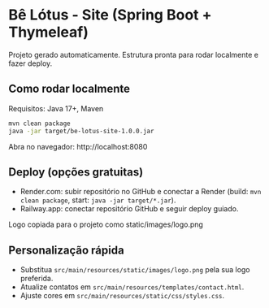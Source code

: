 
# Bê Lótus - Site (Spring Boot + Thymeleaf)

Projeto gerado automaticamente. Estrutura pronta para rodar localmente e fazer deploy.

## Como rodar localmente
Requisitos: Java 17+, Maven

```bash
mvn clean package
java -jar target/be-lotus-site-1.0.0.jar
```

Abra no navegador: http://localhost:8080

## Deploy (opções gratuitas)
- Render.com: subir repositório no GitHub e conectar a Render (build: `mvn clean package`, start: `java -jar target/*.jar`).
- Railway.app: conectar repositório GitHub e seguir deploy guiado.

Logo copiada para o projeto como static/images/logo.png

## Personalização rápida
- Substitua `src/main/resources/static/images/logo.png` pela sua logo preferida.
- Atualize contatos em `src/main/resources/templates/contact.html`.
- Ajuste cores em `src/main/resources/static/css/styles.css`.

